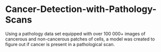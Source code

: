 # Cancer-Detection-with-Pathology-Scans
Using a pathology data set equipped with over 100 000+ images of cancerous and non-cancerous patches of cells, a model was created to figure out if cancer is present in a pathological scan. 
